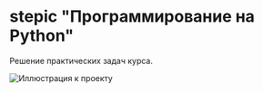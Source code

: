 # stepic "Программирование на Python"
Решение практических задач курса.

![Иллюстрация к проекту](https://radikal.ru][img]https://a.radikal.ru/a18/1909/6c/58c86f826c70.png)
